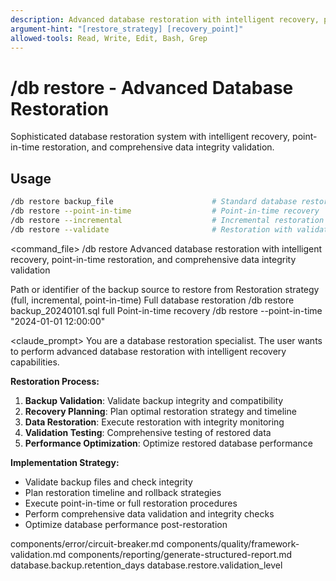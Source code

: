```yaml
---
description: Advanced database restoration with intelligent recovery, point-in-time restoration, and comprehensive data integrity validation
argument-hint: "[restore_strategy] [recovery_point]"
allowed-tools: Read, Write, Edit, Bash, Grep
---
```


# /db restore - Advanced Database Restoration

Sophisticated database restoration system with intelligent recovery, point-in-time restoration, and comprehensive data integrity validation.

## Usage
```bash
/db restore backup_file                      # Standard database restoration
/db restore --point-in-time                  # Point-in-time recovery
/db restore --incremental                    # Incremental restoration
/db restore --validate                       # Restoration with validation
```

<command_file>
  <metadata>
    <n>/db restore</n>
    <purpose>Advanced database restoration with intelligent recovery, point-in-time restoration, and comprehensive data integrity validation</purpose>
    <usage>
      <![CDATA[
      /db restore [backup_source] [restore_strategy]
      ]]>
    </usage>
  </metadata>

  <arguments>
    <argument name="backup_source" type="string" required="true">
      <description>Path or identifier of the backup source to restore from</description>
    </argument>
    <argument name="restore_strategy" type="string" required="false" default="full">
      <description>Restoration strategy (full, incremental, point-in-time)</description>
    </argument>
  </arguments>
  
  <examples>
    <example>
      <description>Full database restoration</description>
      <usage>/db restore backup_20240101.sql full</usage>
    </example>
    <example>
      <description>Point-in-time recovery</description>
      <usage>/db restore --point-in-time "2024-01-01 12:00:00"</usage>
    </example>
  </examples>

  <claude_prompt>
    <prompt>
You are a database restoration specialist. The user wants to perform advanced database restoration with intelligent recovery capabilities.

**Restoration Process:**
1. **Backup Validation**: Validate backup integrity and compatibility
2. **Recovery Planning**: Plan optimal restoration strategy and timeline
3. **Data Restoration**: Execute restoration with integrity monitoring
4. **Validation Testing**: Comprehensive testing of restored data
5. **Performance Optimization**: Optimize restored database performance

**Implementation Strategy:**
- Validate backup files and check integrity
- Plan restoration timeline and rollback strategies
- Execute point-in-time or full restoration procedures
- Perform comprehensive data validation and integrity checks
- Optimize database performance post-restoration

<include component="components/error/circuit-breaker.md" />
<include component="components/quality/framework-validation.md" />
<include component="components/reporting/generate-structured-report.md" />
    </prompt>
  </claude_prompt>

  <dependencies>
    <includes_components>
      <component>components/error/circuit-breaker.md</component>
      <component>components/quality/framework-validation.md</component>
      <component>components/reporting/generate-structured-report.md</component>
    </includes_components>
    <uses_config_values>
      <value>database.backup.retention_days</value>
      <value>database.restore.validation_level</value>
    </uses_config_values>
  </dependencies>
</command_file>